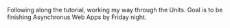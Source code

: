 Following along the tutorial, working my way through the Units. Goal is to be finishing Asynchronus Web Apps by Friday night.
